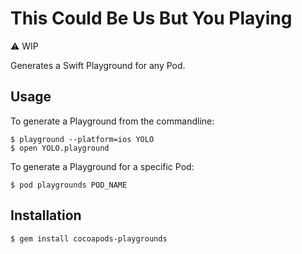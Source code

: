 # This Could Be Us But You Playing

:warning: WIP

Generates a Swift Playground for any Pod.

## Usage

To generate a Playground from the commandline:

    $ playground --platform=ios YOLO
    $ open YOLO.playground

To generate a Playground for a specific Pod:

    $ pod playgrounds POD_NAME

## Installation

    $ gem install cocoapods-playgrounds

